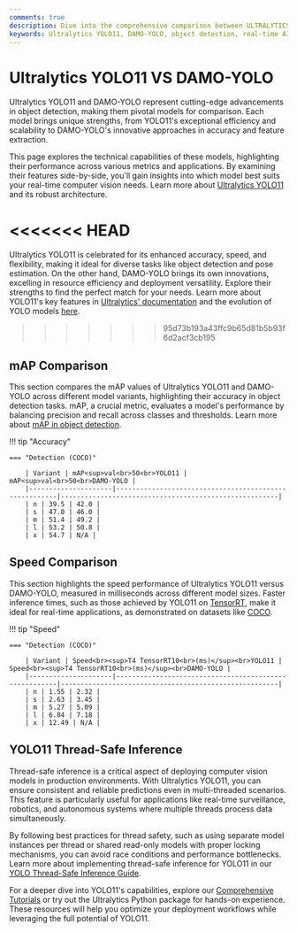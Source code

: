 ```yaml
---
comments: true
description: Dive into the comprehensive comparison between ULTRALYTICS YOLO11 and DAMO-YOLO, two state-of-the-art models in computer vision. Explore their performance in object detection, real-time AI, and edge AI applications to determine which model excels in speed, accuracy, and efficiency.
keywords: Ultralytics YOLO11, DAMO-YOLO, object detection, real-time AI, edge AI, computer vision, AI models comparison
---
```


# Ultralytics YOLO11 VS DAMO-YOLO

Ultralytics YOLO11 and DAMO-YOLO represent cutting-edge advancements in object detection, making them pivotal models for comparison. Each model brings unique strengths, from YOLO11's exceptional efficiency and scalability to DAMO-YOLO's innovative approaches in accuracy and feature extraction.

This page explores the technical capabilities of these models, highlighting their performance across various metrics and applications. By examining their features side-by-side, you'll gain insights into which model best suits your real-time computer vision needs. Learn more about [Ultralytics YOLO11](https://www.ultralytics.com/blog/ultralytics-yolo11-has-arrived-redefine-whats-possible-in-ai) and its robust architecture.

# <<<<<<< HEAD

Ultralytics YOLO11 is celebrated for its enhanced accuracy, speed, and flexibility, making it ideal for diverse tasks like object detection and pose estimation. On the other hand, DAMO-YOLO brings its own innovations, excelling in resource efficiency and deployment versatility. Explore their strengths to find the perfect match for your needs. Learn more about YOLO11's key features in [Ultralytics' documentation](https://docs.ultralytics.com/models/yolo11/) and the evolution of YOLO models [here](https://www.ultralytics.com/blog/the-evolution-of-object-detection-and-ultralytics-yolo-models).

> > > > > > > 95d73b193a43ffc9b65d81b5b93f6d2acf3cb195

## mAP Comparison

This section compares the mAP values of Ultralytics YOLO11 and DAMO-YOLO across different model variants, highlighting their accuracy in object detection tasks. mAP, a crucial metric, evaluates a model's performance by balancing precision and recall across classes and thresholds. Learn more about [mAP in object detection](https://www.ultralytics.com/glossary/mean-average-precision-map).

!!! tip "Accuracy"

    === "Detection (COCO)"

    	| Variant | mAP<sup>val<br>50<br>YOLO11 | mAP<sup>val<br>50<br>DAMO-YOLO |
    	|---------------------|-------------------------------------------------------|-------------------------------------------------------|
    	| n | 39.5 | 42.0 |
    	| s | 47.0 | 46.0 |
    	| m | 51.4 | 49.2 |
    	| l | 53.2 | 50.8 |
    	| x | 54.7 | N/A |

## Speed Comparison

This section highlights the speed performance of Ultralytics YOLO11 versus DAMO-YOLO, measured in milliseconds across different model sizes. Faster inference times, such as those achieved by YOLO11 on [TensorRT](https://docs.ultralytics.com/integrations/tensorrt/), make it ideal for real-time applications, as demonstrated on datasets like [COCO](https://docs.ultralytics.com/datasets/detect/coco/).

!!! tip "Speed"

    === "Detection (COCO)"

    	| Variant | Speed<br><sup>T4 TensorRT10<br>(ms)</sup><br>YOLO11 | Speed<br><sup>T4 TensorRT10<br>(ms)</sup><br>DAMO-YOLO |
    	|---------------------|-------------------------------------------------------|-------------------------------------------------------|
    	| n | 1.55 | 2.32 |
    	| s | 2.63 | 3.45 |
    	| m | 5.27 | 5.09 |
    	| l | 6.84 | 7.18 |
    	| x | 12.49 | N/A |

## YOLO11 Thread-Safe Inference

Thread-safe inference is a critical aspect of deploying computer vision models in production environments. With Ultralytics YOLO11, you can ensure consistent and reliable predictions even in multi-threaded scenarios. This feature is particularly useful for applications like real-time surveillance, robotics, and autonomous systems where multiple threads process data simultaneously.

By following best practices for thread safety, such as using separate model instances per thread or shared read-only models with proper locking mechanisms, you can avoid race conditions and performance bottlenecks. Learn more about implementing thread-safe inference for YOLO11 in our [YOLO Thread-Safe Inference Guide](https://docs.ultralytics.com/guides/yolo-thread-safe-inference/).

For a deeper dive into YOLO11's capabilities, explore our [Comprehensive Tutorials](https://docs.ultralytics.com/guides/) or try out the Ultralytics Python package for hands-on experience. These resources will help you optimize your deployment workflows while leveraging the full potential of YOLO11.
